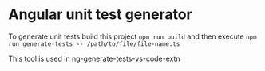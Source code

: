 # Angular unit test generator
To generate unit tests build this project `npm run build` and then execute `npm run generate-tests -- /path/to/file/file-name.ts`

This tool is used in [ng-generate-tests-vs-code-extn](https://github.com/kood-codes/ng-generate-tests-vs-code-extn)